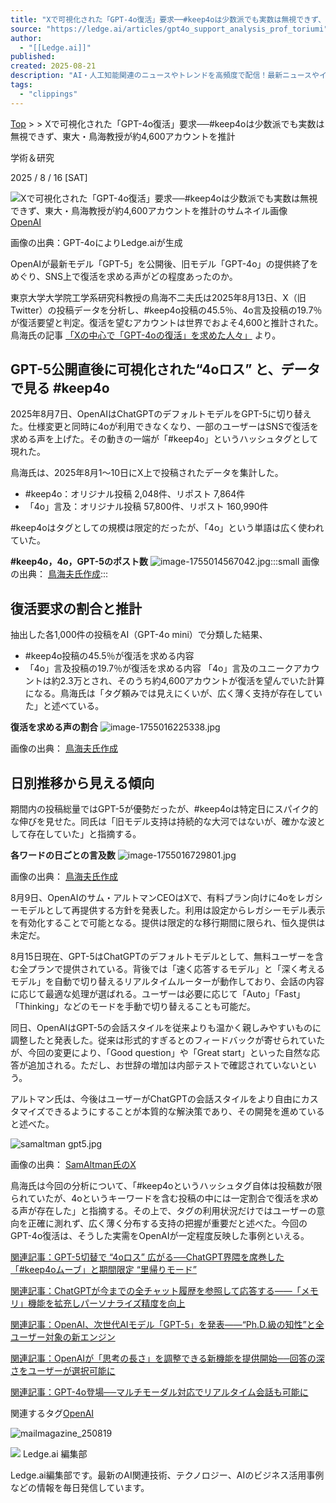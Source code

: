 ```yaml
---
title: "Xで可視化された「GPT-4o復活」要求──#keep4oは少数派でも実数は無視できず、東大・鳥海教授が約4,600アカウントを推計"
source: "https://ledge.ai/articles/gpt4o_support_analysis_prof_toriumi"
author:
  - "[[Ledge.ai]]"
published:
created: 2025-08-21
description: "AI・人工知能関連のニュースやトレンドを高頻度で配信！最新ニュースやインタビュー、イベントレポートなどAIに関するさまざまな情報を独自の切り口で掲載"
tags:
  - "clippings"
---
```

[Top](https://ledge.ai/) \> \> Xで可視化された「GPT-4o復活」要求──#keep4oは少数派でも実数は無視できず、東大・鳥海教授が約4,600アカウントを推計

学術＆研究

2025 / 8 / 16 \[SAT\]

![Xで可視化された「GPT-4o復活」要求──#keep4oは少数派でも実数は無視できず、東大・鳥海教授が約4,600アカウントを推計のサムネイル画像](https://storage.googleapis.com/ledge-ai-prd-public-bucket/media/Chat_GPT_Image_2025_8_15_23_13_49_8c850e3405/Chat_GPT_Image_2025_8_15_23_13_49_8c850e3405.jpg)[OpenAI](https://ledge.ai/search?q=OpenAI)

画像の出典：GPT-4oによりLedge.aiが生成

OpenAIが最新モデル「GPT-5」を公開後、旧モデル「GPT-4o」の提供終了をめぐり、SNS上で復活を求める声がどの程度あったのか。

東京大学大学院工学系研究科教授の鳥海不二夫氏は2025年8月13日、X（旧Twitter）の投稿データを分析し、#keep4o投稿の45.5％、4o言及投稿の19.7％が復活要望と判定。復活を望むアカウントは世界でおよそ4,600と推計された。鳥海氏の記事 [「Xの中心で「GPT-4oの復活」を求めた人々」](https://news.yahoo.co.jp/expert/articles/8a2a2230c4ace5ec31a1caa0b701af3a730b5a10) より。

## GPT-5公開直後に可視化された“4oロス” と、データで見る #keep4o

2025年8月7日、OpenAIはChatGPTのデフォルトモデルをGPT-5に切り替えた。仕様変更と同時に4oが利用できなくなり、一部のユーザーはSNSで復活を求める声を上げた。その動きの一端が「#keep4o」というハッシュタグとして現れた。

鳥海氏は、2025年8月1〜10日にX上で投稿されたデータを集計した。

- #keep4o：オリジナル投稿 2,048件、リポスト 7,864件
- 「4o」言及：オリジナル投稿 57,800件、リポスト 160,990件

#keep4oはタグとしての規模は限定的だったが、「4o」という単語は広く使われていた。

**#keep4o，4o，GPT-5のポスト数** ![image-1755014567042.jpg](https://storage.googleapis.com/ledge-ai-prd-public-bucket/media/image_1755014567042_5ebcaad2c8/image_1755014567042_5ebcaad2c8.jpg):::small 画像の出典： [鳥海夫氏作成](https://news.yahoo.co.jp/expert/articles/8a2a2230c4ace5ec31a1caa0b701af3a730b5a10):::

## 復活要求の割合と推計

抽出した各1,000件の投稿をAI（GPT-4o mini）で分類した結果、

- #keep4o投稿の45.5％が復活を求める内容
- 「4o」言及投稿の19.7％が復活を求める内容 「4o」言及のユニークアカウントは約2.3万とされ、そのうち約4,600アカウントが復活を望んでいた計算になる。鳥海氏は「タグ頼みでは見えにくいが、広く薄く支持が存在していた」と述べている。

**復活を求める声の割合** ![image-1755016225338.jpg](https://storage.googleapis.com/ledge-ai-prd-public-bucket/media/image_1755016225338_7e13ee67a9/image_1755016225338_7e13ee67a9.jpg)

画像の出典： [鳥海夫氏作成](https://news.yahoo.co.jp/expert/articles/8a2a2230c4ace5ec31a1caa0b701af3a730b5a10)

## 日別推移から見える傾向

期間内の投稿総量ではGPT-5が優勢だったが、#keep4oは特定日にスパイク的な伸びを見せた。同氏は「旧モデル支持は持続的な大河ではないが、確かな波として存在していた」と指摘する。

**各ワードの日ごとの言及数** ![image-1755016729801.jpg](https://storage.googleapis.com/ledge-ai-prd-public-bucket/media/image_1755016729801_3bf91e2a32/image_1755016729801_3bf91e2a32.jpg)

画像の出典： [鳥海夫氏作成](https://news.yahoo.co.jp/expert/articles/8a2a2230c4ace5ec31a1caa0b701af3a730b5a10)

8月9日、OpenAIのサム・アルトマンCEOはXで、有料プラン向けに4oをレガシーモデルとして再提供する方針を発表した。利用は設定からレガシーモデル表示を有効化することで可能となる。提供は限定的な移行期間に限られ、恒久提供は未定だ。

8月15日現在、GPT-5はChatGPTのデフォルトモデルとして、無料ユーザーを含む全プランで提供されている。背後では「速く応答するモデル」と「深く考えるモデル」を自動で切り替えるリアルタイムルーターが動作しており、会話の内容に応じて最適な処理が選ばれる。ユーザーは必要に応じて「Auto」「Fast」「Thinking」などのモードを手動で切り替えることも可能だ。

同日、OpenAIはGPT-5の会話スタイルを従来よりも温かく親しみやすいものに調整したと発表した。従来は形式的すぎるとのフィードバックが寄せられていたが、今回の変更により、「Good question」や「Great start」といった自然な応答が追加される。ただし、お世辞の増加は内部テストで確認されていないという。

アルトマン氏は、今後はユーザーがChatGPTの会話スタイルをより自由にカスタマイズできるようにすることが本質的な解決策であり、その開発を進めていると述べた。

![samaltman gpt5.jpg](https://storage.googleapis.com/ledge-ai-prd-public-bucket/media/samaltman_gpt5_17ff138c70/samaltman_gpt5_17ff138c70.jpg)

画像の出典： [SamAltman氏のX](https://x.com/sama/status/1956483306951938134)

鳥海氏は今回の分析について、「#keep4oというハッシュタグ自体は投稿数が限られていたが、4oというキーワードを含む投稿の中には一定割合で復活を求める声が存在した」と指摘する。その上で、タグの利用状況だけではユーザーの意向を正確に測れず、広く薄く分布する支持の把握が重要だと述べた。今回のGPT-4o復活は、そうした実需をOpenAIが一定程度反映した事例といえる。

[関連記事：GPT-5切替で “4oロス” 広がる──ChatGPT界隈を席巻した「#keep4oムーブ」と期間限定 “里帰りモード”](https://ledge.ai/articles/gpt5_switch_4o_loss_keep4o_legacy_mode)

[関連記事：ChatGPTが今までの全チャット履歴を参照して応答する——「メモリ」機能を拡充しパーソナライズ精度を向上](https://ledge.ai/articles/chatgpt_memory_update_personalization)

[関連記事：OpenAI、次世代AIモデル「GPT-5」を発表——“Ph.D.級の知性”と全ユーザー対象の新エンジン](https://ledge.ai/articles/openai_gpt5_release)

[関連記事：OpenAIが「思考の長さ」を調整できる新機能を提供開始──回答の深さをユーザーが選択可能に](https://ledge.ai/articles/openai_think_longer_feature)

[関連記事：GPT-4o登場──マルチモーダル対応でリアルタイム会話も可能に](https://ledge.ai/articles/openai_gpt4o_release)

関連するタグ[OpenAI](https://ledge.ai/search?q=OpenAI)

![mailmagazine_250819](https://storage.googleapis.com/ledge-ai-prd-public-bucket/media/250_300_2_281c243244/250_300_2_281c243244.png)

![](https://storage.googleapis.com/ledge-ai-prd-public-bucket/media/C7_P6_S_Gks_400x400_c0281f2ebf/C7_P6_S_Gks_400x400_c0281f2ebf.jpeg) Ledge.ai 編集部

Ledge.ai編集部です。最新のAI関連技術、テクノロジー、AIのビジネス活用事例などの情報を毎日発信しています。